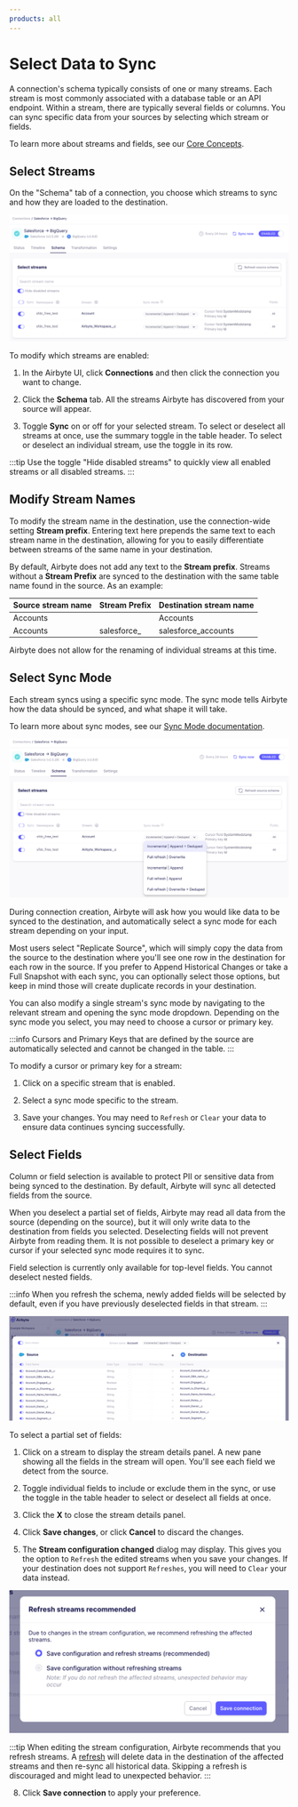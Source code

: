```yaml
---
products: all
---
```


# Select Data to Sync

A connection's schema typically consists of one or many streams. Each stream is most commonly associated with a database table or an API endpoint. Within a stream, there are typically several fields or columns. You can sync specific data from your sources by selecting which stream or fields.

To learn more about streams and fields, see our [Core Concepts](/using-airbyte/core-concepts/). 

## Select Streams

On the "Schema" tab of a connection, you choose which streams to sync and how they are loaded to the destination. 

![Enabled Streams](./assets/enabled-streams.png)

To modify which streams are enabled:

1. In the Airbyte UI, click **Connections** and then click the connection you want to change.

2. Click the **Schema** tab. All the streams Airbyte has discovered from your source will appear. 

3. Toggle **Sync** on or off for your selected stream. To select or deselect all streams at once, use the summary toggle in the table header. To select or deselect an individual stream, use the toggle in its row. 

:::tip
Use the toggle "Hide disabled streams" to quickly view all enabled streams or all disabled streams. 
::: 

## Modify Stream Names
To modify the stream name in the destination, use the connection-wide setting **Stream prefix**. Entering text here prepends the same text to each stream name in the destination, allowing for you to easily differentiate between streams of the same name in your destination.

By default, Airbyte does not add any text to the **Stream prefix**. Streams without a **Stream Prefix** are synced to the destination with the same table name found in the source. As an example: 

| Source stream name | Stream Prefix | Destination stream name |
|--|--|--|
| Accounts |  | Accounts |
| Accounts | salesforce_ | salesforce_accounts |

Airbyte does not allow for the renaming of individual streams at this time. 

## Select Sync Mode

Each stream syncs using a specific sync mode. The sync mode tells Airbyte how the data should be synced, and what shape it will take. 

To learn more about sync modes, see our [Sync Mode documentation](/using-airbyte/core-concepts/sync-modes/). 

![Select Sync Mode](./assets/select-sync-mode.png)

During connection creation, Airbyte will ask how you would like data to be synced to the destination, and automatically select a sync mode for each stream depending on your input. 

Most users select "Replicate Source", which will simply copy the data from the source to the destination where you'll see one row in the destination for each row in the source. If you prefer to Append Historical Changes or take a Full Snapshot with each sync, you can optionally select those options, but keep in mind those will create duplicate records in your destination. 

You can also modify a single stream's sync mode by navigating to the relevant stream and opening the sync mode dropdown. Depending on the sync mode you select, you may need to choose a cursor or primary key.

:::info
Cursors and Primary Keys that are defined by the source are automatically selected and cannot be changed in the table.
:::

To modify a cursor or primary key for a stream:

1. Click on a specific stream that is enabled.

2. Select a sync mode specific to the stream.

3. Save your changes. You may need to `Refresh` or `Clear` your data to ensure data continues syncing successfully.

## Select Fields

Column or field selection is available to protect PII or sensitive data from being synced to the destination. By default, Airbyte will sync all detected fields from the source.

When you deselect a partial set of fields, Airbyte may read all data from the source (depending on the source), but it will only write data to the destination from fields you selected. Deselecting fields will not prevent Airbyte from reading them. It is not possible to deselect a primary key or cursor if your selected sync mode requires it to sync.

Field selection is currently only available for top-level fields. You cannot deselect nested fields.

:::info
When you refresh the schema, newly added fields will be selected by default, even if you have previously deselected fields in that stream.
:::

![Field Selection](./assets/field-selection.png)

To select a partial set of fields:

1. Click on a stream to display the stream details panel. A new pane showing all the fields in the stream will open. You'll see each field we detect from the source.

2. Toggle individual fields to include or exclude them in the sync, or use the toggle in the table header to select or deselect all fields at once.

5. Click the **X** to close the stream details panel.

6. Click **Save changes**, or click **Cancel** to discard the changes.

7. The **Stream configuration changed** dialog may display. This gives you the option to `Refresh` the edited streams when you save your changes. If your destination does not support `Refreshes`, you will need to `Clear` your data instead.

![Refresh Modal](./assets/refresh-modal.png)

:::tip
When editing the stream configuration, Airbyte recommends that you refresh streams. A [refresh](/operator-guides/refreshes.md) will delete data in the destination of the affected streams and then re-sync all historical data. Skipping a refresh is discouraged and might lead to unexpected behavior.
:::

8. Click **Save connection** to apply your preference.